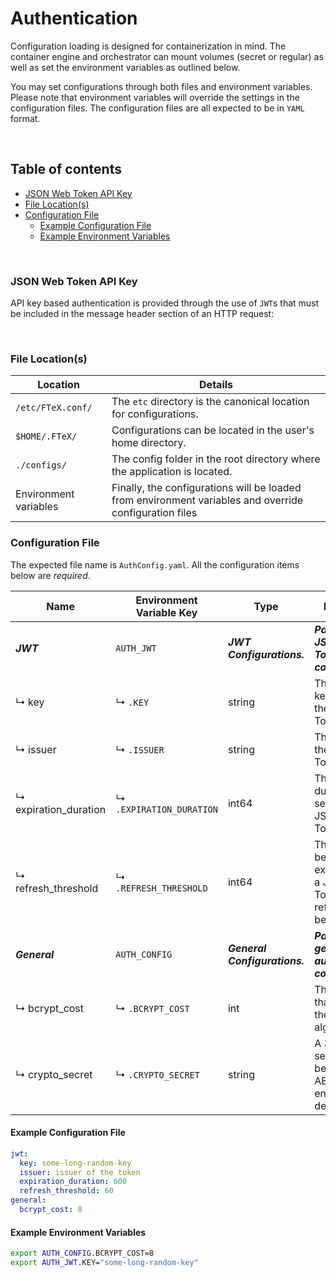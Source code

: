 # Authentication

Configuration loading is designed for containerization in mind. The container engine and orchestrator can mount volumes
(secret or regular) as well as set the environment variables as outlined below.

You may set configurations through both files and environment variables. Please note that environment variables will
override the settings in the configuration files. The configuration files are all expected to be in `YAML` format.

<br/>

## Table of contents

- [JSON Web Token API Key](#json-web-token-api-key)
- [File Location(s)](#file-locations)
- [Configuration File](#configuration-file)
    - [Example Configuration File](#example-configuration-file)
    - [Example Environment Variables](#example-environment-variables)

<br/>

### JSON Web Token API Key

API key based authentication is provided through the use of `JWT`s that must be included in the message header section of
an HTTP request:



<br/>

### File Location(s)

| Location              | Details                                                                                                |
|-----------------------|--------------------------------------------------------------------------------------------------------|
| `/etc/FTeX.conf/`     | The `etc` directory is the canonical location for configurations.                                      |
| `$HOME/.FTeX/`        | Configurations can be located in the user's home directory.                                            |
| `./configs/`          | The config folder in the root directory where the application is located.                              |
| Environment variables | Finally, the configurations will be loaded from environment variables and override configuration files |

### Configuration File

The expected file name is `AuthConfig.yaml`. All the configuration items below are _required_.

| Name                  | Environment Variable Key | Type                          | Description                                                                                                          |
|-----------------------|--------------------------|-------------------------------|----------------------------------------------------------------------------------------------------------------------|
| **_JWT_**             | `AUTH_JWT`               | **_JWT Configurations._**     | **_Parent key for JSON Web Token configurations._**                                                                  |
| ↳ key                 | ↳ `.KEY`                 | string                        | The encryption key used for the JSON Web Token.                                                                      |
| ↳ issuer              | ↳ `.ISSUER`              | string                        | The issuer of the JSON Web Token.                                                                                    |
| ↳ expiration_duration | ↳ `.EXPIRATION_DURATION` | int64                         | The validity duration in seconds for the JSON Web Token.                                                             |
| ↳ refresh_threshold   | ↳ `.REFRESH_THRESHOLD`   | int64                         | The seconds before expiration that a JSON Web Token can be refreshed before.                                         |
| **_General_**         | `AUTH_CONFIG `           | **_General Configurations._** | **_Parent key for general authentication configurations._**                                                          |
| ↳ bcrypt_cost         | ↳ `.BCRYPT_COST`         | int                           | The [cost](https://pkg.go.dev/golang.org/x/crypto/bcrypt#pkg-constants) value that is used for the BCrypt algorithm. |
| ↳ crypto_secret       | ↳ `.CRYPTO_SECRET`       | string                        | A 32 character secret key to be used for AES256 encryption and decryption.                                           |

#### Example Configuration File

```yaml
jwt:
  key: some-long-random-key
  issuer: issuer of the token
  expiration_duration: 600
  refresh_threshold: 60
general:
  bcrypt_cost: 8
```

#### Example Environment Variables

```bash
export AUTH_CONFIG.BCRYPT_COST=8
export AUTH_JWT.KEY="some-long-random-key"
```
